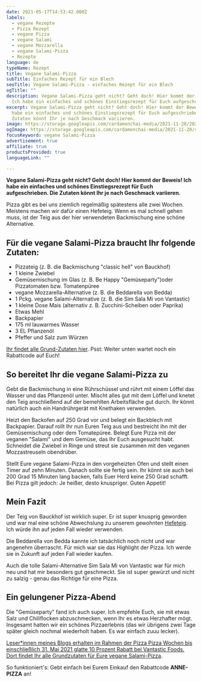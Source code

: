 ```yaml
---
date: 2021-05-17T14:53:42.000Z
labels:
  - vegane Rezepte
  - Pizza Rezept
  - vegane Pizza
  - vegane Salami
  - vegane Mozzarella
  - vegane Salami-Pizza
  - Rezepte
language: de
typeName: Rezept
title: Vegane Salami-Pizza
subTitle: Einfaches Rezept für ein Blech
seoTitle: Vegane Salami-Pizza - einfaches Rezept für ein Blech
ogTitle: ""
description: Vegane Salami-Pizza geht nicht? Geht doch! Hier kommt der Beweis!
  Ich habe ein einfaches und schönes Einstiegsrezept für Euch aufgeschrieben.
excerpt: Vegane Salami-Pizza geht nicht? Geht doch! Hier kommt der Beweis! Ich
  habe ein einfaches und schönes Einstiegsrezept für Euch aufgeschrieben. Die
  Zutaten könnt Ihr je nach Geschmack variieren.
image: https://storage.googleapis.com/cardamonchai-media/2021-11-20/2021-05-17-pizza-75-jpg-imagine-b86808_bb8547_1024_768/640.webp
ogImage: https://storage.googleapis.com/cardamonchai-media/2021-11-20/vegane-salami-pizza-jpg-imagine-b86808_bb7e38_1200_628/640.webp
focusKeyword: vegane Salami-Pizza
advertisement: true
affiliate: true
productsProvided: true
languageLink: ""

---
```


**Vegane Salami-Pizza geht nicht? Geht doch! Hier kommt der Beweis! Ich habe ein einfaches und schönes Einstiegsrezept für Euch aufgeschrieben. Die Zutaten könnt Ihr je nach Geschmack variieren.**

Pizza gibt es bei uns ziemlich regelmäßig spätestens alle zwei Wochen. Meistens machen wir dafür einen Hefeteig. Wenn es mal schnell gehen muss, ist der Teig aus der hier verwendeten Backmischung eine schöne Alternative.

## Für die vegane Salami-Pizza braucht Ihr folgende Zutaten:

- Pizzateig (z. B. die Backmischung "classic hell" von Bauckhof)
- 1 kleine Zwiebel
- Gemüsemischung im Glas (z. B. Be Happy "Gemüseparty")oder Pizzatomaten bzw. Tomatenpüree
- vegane Mozzarella-Alternative (z. B. die Beddarella von Bedda)
- 1 Pckg. vegane Salami-Alternative (z. B. die Sim Sala Mi von Vantastic)
- 1 kleine Dose Mais (alternativ z. B. Zucchini-Scheiben oder Paprika)
- Etwas Mehl
- Backpapier
- 175 ml lauwarmes Wasser
- 3 EL Pflanzenöl
- Pfeffer und Salz zum Würzen

[Ihr findet alle Grund-Zutaten hier](https://www.awin1.com/cread.php?awinmid=15953&awinaffid=632580&ued=https%3A%2F%2Fserv.linkster.co%2Fr%2F9a5wSzDd). Psst: Weiter unten wartet noch ein Rabattcode auf Euch!

<Gallery name="vegane-salami-pizza-1" />

## So bereitet Ihr die vegane Salami-Pizza zu

Gebt die Backmischung in eine Rührschüssel und rührt mit einem Löffel das Wasser und das Pflanzenöl unter. Mischt alles gut mit dem Löffel und knetet den Teig anschließend auf der bemehlten Arbeitsfläche gut durch. Ihr könnt natürlich auch ein Handrührgerät mit Knethaken verwenden.

Heizt den Backofen auf 250 Grad vor und belegt ein Backblech mit Backpapier. Darauf rollt Ihr nun Euren Teig aus und bestreicht ihn mit der Gemüsemischung oder dem Tomatepüree. Belegt Eure Pizza mit der veganen "Salami" und dem Gemüse, das Ihr Euch ausgesucht habt. Schneidet die Zwiebel in Ringe und streut sie zusammen mit den veganen Mozzastreuseln obendrüber.

Stellt Eure vegane Salami-Pizza in den vorgeheizten Ofen und stellt einen Timer auf zehn Minuten. Danach sollte sie fertig sein. Ihr könnt sie auch bei 200 Grad 15 Minuten lang backen, falls Euer Herd keine 250 Grad schafft. Bei Pizza gilt jedoch: Je heißer, desto knuspriger. Guten Appetit!

## Mein Fazit

Der Teig von Bauckhof ist wirklich super. Er ist super knusprig geworden und war mal eine schöne Abwechslung zu unserem gewohnten [Hefeteig](/2021/01/hefe-ist-vegan/). Ich würde ihn auf jeden Fall wieder verwenden.

Die Beddarella von Bedda kannte ich tatsächlich noch nicht und war angenehm überrascht. Für mich war sie das Highlight der Pizza. Ich werde sie in Zukunft auf jeden Fall wieder kaufen.

Auch die tolle Salami-Alternative Sim Sala Mi von Vantastic war für mich neu und hat mir besonders gut geschmeckt. Sie ist super gewürzt und nicht zu salzig - genau das Richtige für eine Pizza.

## Ein gelungener Pizza-Abend

Die "Gemüseparty" fand ich auch super. Ich empfehle Euch, sie mit etwas Salz und Chiliflocken abzuschmecken, wenn Ihr es etwas Herzhafter mögt. Insgesamt hatten wir ein schönes Pizzaerlebnis (das wir übrigens zwei Tage später gleich nochmal wiederholt haben. Es war einfach zuuu lecker).

[Leser\*innen meines Blogs erhalten im Rahmen der Pizza Pizza Wochen bis einschließlich 31. Mai 2021 glatte 10 Prozent Rabatt bei Vantastic Foods. Dort findet Ihr alle Grundzutaten für Eure vegane Salami-Pizza](https://www.awin1.com/cread.php?awinmid=15953&awinaffid=632580&ued=https%3A%2F%2Fserv.linkster.co%2Fr%2F9a5wSzDd).

So funktioniert's: Gebt einfach bei Eurem Einkauf den Rabattcode **ANNE-PIZZA** an!

<Gallery name="vegane-salami-pizza-2" />
